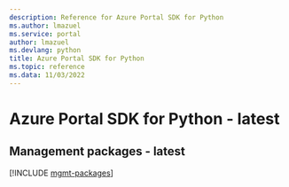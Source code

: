 ```yaml
---
description: Reference for Azure Portal SDK for Python
ms.author: lmazuel
ms.service: portal
author: lmazuel
ms.devlang: python
title: Azure Portal SDK for Python
ms.topic: reference
ms.data: 11/03/2022
---
```

# Azure Portal SDK for Python - latest

## Management packages - latest
[!INCLUDE [mgmt-packages](portal-mgmt-index.md)]